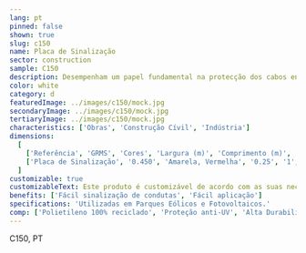 ```yaml
---
lang: pt
pinned: false
shown: true
slug: c150
name: Placa de Sinalização
sector: construction
sample: C150
description: Desempenham um papel fundamental na protecção dos cabos enterrados (baixa e média tensão e telecomunicações).
color: white
category: d
featuredImage: ../images/c150/mock.jpg
secondaryImage: ../images/c150/mock.jpg
tertiaryImage: ../images/c150/mock.jpg
characteristics: ['Obras', 'Construção Cívil', 'Indústria']
dimensions:
  [
    ['Referência', 'GRMS', 'Cores', 'Largura (m)', 'Comprimento (m)', 'Qtd/PL'],
    ['Placa de Sinalização', '0.450', 'Amarela, Vermelha', '0.25', '1', '1250'],
  ]
customizable: true
customizableText: Este produto é customizável de acordo com as suas necessidades. Contacte-nos para mais informações.
benefits: ['Fácil sinalização de condutas', 'Fácil aplicação']
specifications: 'Utilizadas em Parques Eólicos e Fotovoltaicos.'
comp: ['Polietileno 100% reciclado', 'Proteção anti-UV', 'Alta Durabilidade e Resistência']
---
```


C150, PT
